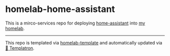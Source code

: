 # homelab-home-assistant

This is a mirco-services repo for deploying
[home-assistant](https://home-assistant.io)
into [my homelab](https://github.com/charlesthomas/homelab).

---
This repo is templated via
[homelab-template](https://github.com/charlesthomas/homelab-template)
and automatically updated via
[🤖 Templatron](https://github.com/charlesthomas/templatron).
